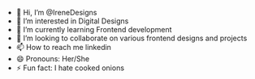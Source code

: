 - 👋 Hi, I’m @IreneDesigns
- 👀 I’m interested in Digital Designs
- 🌱 I’m currently learning Frontend development
- 💞️ I’m looking to collaborate on various frontend designs and projects
- 📫 How to reach me linkedin
- 😄 Pronouns: Her/She
- ⚡ Fun fact: I hate cooked onions

<!---
IreneDesigns/IreneDesigns is a ✨ special ✨ repository because its `README.md` (this file) appears on your GitHub profile.
You can click the Preview link to take a look at your changes.
--->
